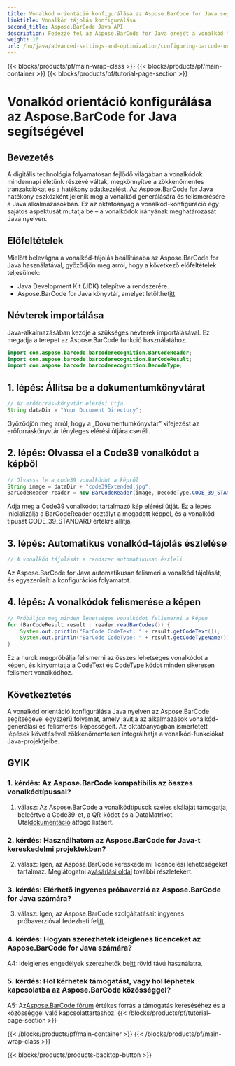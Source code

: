 ```yaml
---
title: Vonalkód orientáció konfigurálása az Aspose.BarCode for Java segítségével
linktitle: Vonalkód tájolás konfigurálása
second_title: Aspose.BarCode Java API
description: Fedezze fel az Aspose.BarCode for Java erejét a vonalkód-tájolás konfigurálásában. Átfogó útmutató a Java-alkalmazások zökkenőmentes integrációjához és felismeréséhez.
weight: 16
url: /hu/java/advanced-settings-and-optimization/configuring-barcode-orientation/
---
```


{{< blocks/products/pf/main-wrap-class >}}
{{< blocks/products/pf/main-container >}}
{{< blocks/products/pf/tutorial-page-section >}}

# Vonalkód orientáció konfigurálása az Aspose.BarCode for Java segítségével

## Bevezetés

A digitális technológia folyamatosan fejlődő világában a vonalkódok mindennapi életünk részévé váltak, megkönnyítve a zökkenőmentes tranzakciókat és a hatékony adatkezelést. Az Aspose.BarCode for Java hatékony eszközként jelenik meg a vonalkód generálására és felismerésére a Java alkalmazásokban. Ez az oktatóanyag a vonalkód-konfiguráció egy sajátos aspektusát mutatja be – a vonalkódok irányának meghatározását Java nyelven.

## Előfeltételek

Mielőtt belevágna a vonalkód-tájolás beállításába az Aspose.BarCode for Java használatával, győződjön meg arról, hogy a következő előfeltételek teljesülnek:

- Java Development Kit (JDK) telepítve a rendszerére.
-  Aspose.BarCode for Java könyvtár, amelyet letölthet[itt](https://releases.aspose.com/barcode/java/).

## Névterek importálása

Java-alkalmazásában kezdje a szükséges névterek importálásával. Ez megadja a terepet az Aspose.BarCode funkció használatához.

```java
import com.aspose.barcode.barcoderecognition.BarCodeReader;
import com.aspose.barcode.barcoderecognition.BarCodeResult;
import com.aspose.barcode.barcoderecognition.DecodeType;


```

## 1. lépés: Állítsa be a dokumentumkönyvtárat

```java
// Az erőforrás-könyvtár elérési útja.
String dataDir = "Your Document Directory";
```

Győződjön meg arról, hogy a „Dokumentumkönyvtár” kifejezést az erőforráskönyvtár tényleges elérési útjára cseréli.

## 2. lépés: Olvassa el a Code39 vonalkódot a képből

```java
// Olvassa le a code39 vonalkódot a képről
String image = dataDir + "code39Extended.jpg";
BarCodeReader reader = new BarCodeReader(image, DecodeType.CODE_39_STANDARD);
```

Adja meg a Code39 vonalkódot tartalmazó kép elérési útját. Ez a lépés inicializálja a BarCodeReader osztályt a megadott képpel, és a vonalkód típusát CODE_39_STANDARD értékre állítja.

## 3. lépés: Automatikus vonalkód-tájolás észlelése

```java
// A vonalkód tájolását a rendszer automatikusan észleli
```

Az Aspose.BarCode for Java automatikusan felismeri a vonalkód tájolását, és egyszerűsíti a konfigurációs folyamatot.

## 4. lépés: A vonalkódok felismerése a képen

```java
// Próbáljon meg minden lehetséges vonalkódot felismerni a képen
for (BarCodeResult result : reader.readBarCodes()) {
    System.out.println("BarCode CodeText: " + result.getCodeText());
    System.out.println("BarCode CodeType: " + result.getCodeTypeName());
}
```

Ez a hurok megpróbálja felismerni az összes lehetséges vonalkódot a képen, és kinyomtatja a CodeText és CodeType kódot minden sikeresen felismert vonalkódhoz.

## Következtetés

A vonalkód orientáció konfigurálása Java nyelven az Aspose.BarCode segítségével egyszerű folyamat, amely javítja az alkalmazások vonalkód-generálási és felismerési képességeit. Az oktatóanyagban ismertetett lépések követésével zökkenőmentesen integrálhatja a vonalkód-funkciókat Java-projektjeibe.

## GYIK

### 1. kérdés: Az Aspose.BarCode kompatibilis az összes vonalkódtípussal?

 1. válasz: Az Aspose.BarCode a vonalkódtípusok széles skáláját támogatja, beleértve a Code39-et, a QR-kódot és a DataMatrixot. Utal[dokumentáció](https://reference.aspose.com/barcode/java/) átfogó listáért.

### 2. kérdés: Használhatom az Aspose.BarCode for Java-t kereskedelmi projektekben?

 2. válasz: Igen, az Aspose.BarCode kereskedelmi licencelési lehetőségeket tartalmaz. Meglátogatni a[vásárlási oldal](https://purchase.aspose.com/buy) további részletekért.

### 3. kérdés: Elérhető ingyenes próbaverzió az Aspose.BarCode for Java számára?

3. válasz: Igen, az Aspose.BarCode szolgáltatásait ingyenes próbaverzióval fedezheti fel[itt](https://releases.aspose.com/).

### 4. kérdés: Hogyan szerezhetek ideiglenes licenceket az Aspose.BarCode for Java számára?

 A4: Ideiglenes engedélyek szerezhetők be[itt](https://purchase.aspose.com/temporary-license/) rövid távú használatra.

### 5. kérdés: Hol kérhetek támogatást, vagy hol léphetek kapcsolatba az Aspose.BarCode közösséggel?

 A5: Az[Aspose.BarCode fórum](https://forum.aspose.com/c/barcode/13) értékes forrás a támogatás kereséséhez és a közösséggel való kapcsolattartáshoz.
{{< /blocks/products/pf/tutorial-page-section >}}

{{< /blocks/products/pf/main-container >}}
{{< /blocks/products/pf/main-wrap-class >}}

{{< blocks/products/products-backtop-button >}}
